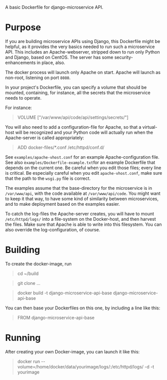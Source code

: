 A basic Dockerfile for django-microservice API. 

# Purpose
If you are building microservice APIs using Django, this Dockerfile might
be helpful, as it provides the very basics needed to run such a microservice API. 
This includes an Apache-webserver, stripped down to run only Python and Django, 
based on CentOS. The server has some security-enhancements in place, also.

The docker process will launch only Apache on start. Apache will launch as non-root,
listening on port `8080`.

In your project's Dockerfile, you can specify a volume that should be mounted,
containing, for instance, all the secrets that the microservice needs to operate.

For instance: 
> VOLUME ["/var/www/api/code/api/settings/secrets/"]

You will also need to add a configuration-file for Apache, so that a virtual-host
will be recognized and your Python code will actually run when the Apache-server 
is called appropriately:

> ADD docker-files/*.conf /etc/httpd/conf.d/

See `examples/apache-vhost.conf` for an example Apache-configuration file. See 
also `èxamples/Dockerfile-example.txt`for an example Dockerfile that depends on
the current one. Be careful when you edit those files; every line is critical.
Be especially careful when you edit `apache-vhost.conf`, make sure that the path
to the `wsgi.py` file is correct.

The examples assume that the base-directory for the microservice is in 
`/var/www/api`, with the code available at `/var/www/api/code`. You might want
to keep it that way, to have some kind of similarity between microservices, and
to make deployment based on the examples easier.

To catch the log-files the Apache-server creates, you will have to mount 
`/etc/httpd/logs/` into a file-system on the Docker-host, and then harvest the
files. Make sure that Apache is able to write into this filesystem. You can
also override the log-configuration, of course.

# Building
To create the docker-image, run

> cd ~/build 

> git clone ...

> docker build -t django-microservice-api-base django-microservice-api-base

You can then base your Dockerfiles on this one, by including a line like this:

> FROM django-microservice-api-base

# Running

After creating your own Docker-image, you can launch it like this:

> docker run --volume=/home/docker/data/yourimage/logs/:/etc/httpd/logs/  -d -t yourimage

